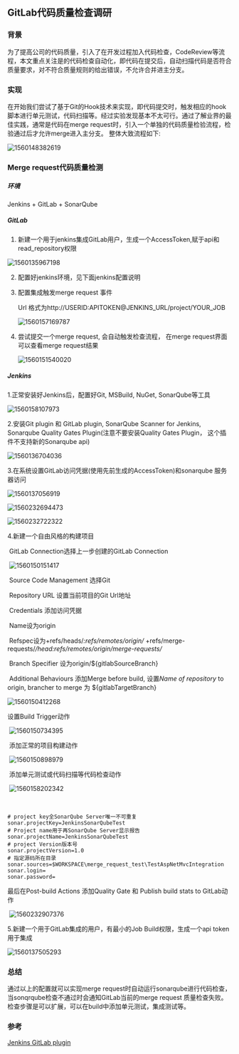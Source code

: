 ## GitLab代码质量检查调研

### 背景

为了提高公司的代码质量，引入了在开发过程加入代码检查，CodeReview等流程，本文重点关注是的代码检查自动化，即代码在提交后，自动扫描代码是否符合质量要求，对不符合质量规则的给出错误，不允许合并进主分支。

### 实现

在开始我们尝试了基于Git的Hook技术来实现，即代码提交时，触发相应的hook脚本进行单元测试，代码扫描等。经过实验发现基本不太可行。通过了解业界的最佳实践，通常是代码在merge request时，引入一个单独的代码质量检验流程，检验通过后才允许merge进入主分支。 整体大致流程如下:

![1560148382619](C:\Users\jianyong.jiang\AppData\Roaming\Typora\typora-user-images\1560148382619.png)

### Merge request代码质量检测

##### 环境

Jenkins + GitLab + SonarQube

##### GitLab

1. 新建一个用于jenkins集成GitLab用户，生成一个AccessToken,赋于api和read_repository权限

![1560135967198](C:\Users\jianyong.jiang\AppData\Roaming\Typora\typora-user-images\1560135967198.png)

2. 配置好jenkins环境，见下面jenkins配置说明

3. 配置集成触发merge request 事件

   Url 格式为http://USERID:APITOKEN@JENKINS_URL/project/YOUR_JOB

   ![1560157169787](C:\Users\jianyong.jiang\AppData\Roaming\Typora\typora-user-images\1560157169787.png)

4. 尝试提交一个merge request,  会自动触发检查流程， 在merge request界面可以查看merge request结果

   ![1560151540020](C:\Users\jianyong.jiang\AppData\Roaming\Typora\typora-user-images\1560151540020.png)

##### Jenkins

1.正常安装好Jenkins后，配置好Git, MSBuild, NuGet, SonarQube等工具

![1560158107973](C:\Users\jianyong.jiang\AppData\Roaming\Typora\typora-user-images\1560158107973.png)

2.安装Git plugin 和 GitLab plugin, SonarQube Scanner for Jenkins,  Sonarqube Quality Gates Plugin(注意不要安装Quality Gates Plugin， 这个插件不支持新的Sonarqube api)

![1560136704036](C:\Users\jianyong.jiang\AppData\Roaming\Typora\typora-user-images\1560136704036.png)

 3.在系统设置GitLab访问凭据(使用先前生成的AccessToken)和sonarqube 服务器访问

![1560137056919](C:\Users\jianyong.jiang\AppData\Roaming\Typora\typora-user-images\1560137056919.png)

![1560232694473](C:\Users\jianyong.jiang\AppData\Roaming\Typora\typora-user-images\1560232694473.png)

![1560232722322](C:\Users\jianyong.jiang\AppData\Roaming\Typora\typora-user-images\1560232722322.png)

 4.新建一个自由风格的构建项目

​	GitLab Connection选择上一步创建的GitLab Connection

​	![1560150151417](C:\Users\jianyong.jiang\AppData\Roaming\Typora\typora-user-images\1560150151417.png)

​     Source Code Management 选择Git 

​     Repository URL 设置当前项目的Git Url地址

​     Credentials 添加访问凭据 

​     Name设为origin

​     Refspec设为+refs/heads/*:refs/remotes/origin/* +refs/merge-requests/*/head:refs/remotes/origin/merge-requests/*

​    Branch Specifier 设为origin/${gitlabSourceBranch}

​    Additional Behaviours 添加Merge before build, 设置*Name of repository* to origin, brancher to merge 为    ${gitlabTargetBranch} 

![1560150412268](C:\Users\jianyong.jiang\AppData\Roaming\Typora\typora-user-images\1560150412268.png)

   设置Build Trigger动作

​	![1560150734395](C:\Users\jianyong.jiang\AppData\Roaming\Typora\typora-user-images\1560150734395.png)

​     添加正常的项目构建动作

​	![1560150898979](C:\Users\jianyong.jiang\AppData\Roaming\Typora\typora-user-images\1560150898979.png)

​       添加单元测试或代码扫描等代码检查动作

​		![1560158202342](C:\Users\jianyong.jiang\AppData\Roaming\Typora\typora-user-images\1560158202342.png)

​        

```
# project key全SonarQube Server唯一不可重复
sonar.projectKey=JenkinsSonarQubeTest
# Project name用于再SonarQube Server显示报告
sonar.projectName=JenkinsSonarQubeTest
# project Version版本号
sonar.projectVersion=1.0
# 指定源码所在目录
sonar.sources=$WORKSPACE\merge_request_test\TestAspNetMvcIntegration
sonar.login=
sonar.password=
```

 最后在Post-build Actions 添加Quality Gate 和 Publish build stats to GitLab动作

​    ![1560232907376](C:\Users\jianyong.jiang\AppData\Roaming\Typora\typora-user-images\1560232907376.png)

5.新建一个用于GitLab集成的用户，有最小的Job Build权限，生成一个api token用于集成

![1560137505293](C:\Users\jianyong.jiang\AppData\Roaming\Typora\typora-user-images\1560137505293.png)

### 总结

通过以上的配置就可以实现merge request时自动运行sonarqube进行代码检查，当sonqrqube检查不通过时会通知GitLab当前的merge request 质量检查失败。检查步骤是可以扩展，可以在build中添加单元测试，集成测试等。

### 参考

[Jenkins GitLab plugin](<https://github.com/jenkinsci/gitlab-plugin>)